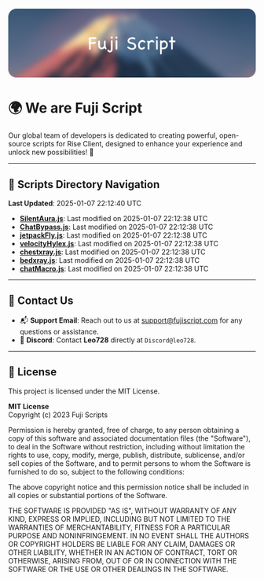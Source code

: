 ![Banner](.github/b.webp)

# 🌍 **We are Fuji Script**

Our global team of developers is dedicated to creating powerful, open-source scripts for Rise Client, designed to enhance your experience and unlock new possibilities! 🌟

---
<!-- SCRIPTS_NAVIGATION_START -->
## 📂 **Scripts Directory Navigation**

**Last Updated**: 2025-01-07 22:12:40 UTC

- **[SilentAura.js](scripts/SilentAura.js)**: Last modified on 2025-01-07 22:12:38 UTC
- **[ChatBypass.js](scripts/ChatBypass.js)**: Last modified on 2025-01-07 22:12:38 UTC
- **[jetpackFly.js](scripts/jetpackFly.js)**: Last modified on 2025-01-07 22:12:38 UTC
- **[velocityHylex.js](scripts/velocityHylex.js)**: Last modified on 2025-01-07 22:12:38 UTC
- **[chestxray.js](scripts/chestxray.js)**: Last modified on 2025-01-07 22:12:38 UTC
- **[bedxray.js](scripts/bedxray.js)**: Last modified on 2025-01-07 22:12:38 UTC
- **[chatMacro.js](scripts/chatMacro.js)**: Last modified on 2025-01-07 22:12:38 UTC

<!-- SCRIPTS_NAVIGATION_END -->

---

## 💬 **Contact Us**  
- 📬 **Support Email**: Reach out to us at [support@fujiscript.com](mailto:support@fujiscript.com) for any questions or assistance.  
- 💬 **Discord**: Contact **Leo728** directly at `Discord@leo728`.

---

## 📜 **License**

This project is licensed under the MIT License.  

**MIT License**  
Copyright (c) 2023 Fuji Scripts  

Permission is hereby granted, free of charge, to any person obtaining a copy of this software and associated documentation files (the "Software"), to deal in the Software without restriction, including without limitation the rights to use, copy, modify, merge, publish, distribute, sublicense, and/or sell copies of the Software, and to permit persons to whom the Software is furnished to do so, subject to the following conditions:  

The above copyright notice and this permission notice shall be included in all copies or substantial portions of the Software.  

THE SOFTWARE IS PROVIDED "AS IS", WITHOUT WARRANTY OF ANY KIND, EXPRESS OR IMPLIED, INCLUDING BUT NOT LIMITED TO THE WARRANTIES OF MERCHANTABILITY, FITNESS FOR A PARTICULAR PURPOSE AND NONINFRINGEMENT. IN NO EVENT SHALL THE AUTHORS OR COPYRIGHT HOLDERS BE LIABLE FOR ANY CLAIM, DAMAGES OR OTHER LIABILITY, WHETHER IN AN ACTION OF CONTRACT, TORT OR OTHERWISE, ARISING FROM, OUT OF OR IN CONNECTION WITH THE SOFTWARE OR THE USE OR OTHER DEALINGS IN THE SOFTWARE.  
